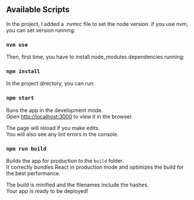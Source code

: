 ## Available Scripts

In the project, I added a .nvmrc file to set the node version. if you use nvm, you can set version running:

### `nvm use`

Then, first time, you have to install node_modules dependencies running:

### `npm install`



In the project directory, you can run:

### `npm start`

Runs the app in the development mode.\
Open [http://localhost:3000](http://localhost:3000) to view it in the browser.

The page will reload if you make edits.\
You will also see any lint errors in the console.


### `npm run build`

Builds the app for production to the `build` folder.\
It correctly bundles React in production mode and optimizes the build for the best performance.

The build is minified and the filenames include the hashes.\
Your app is ready to be deployed!
